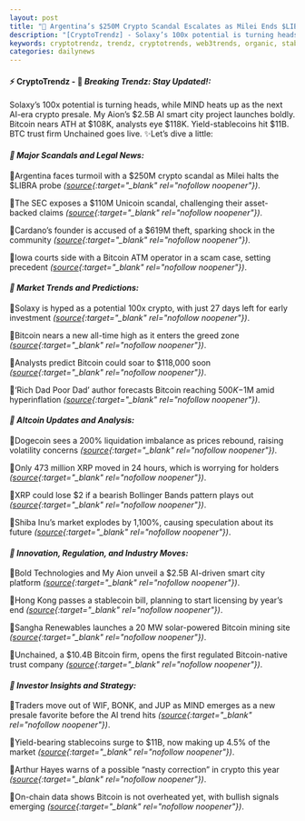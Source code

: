 ```yaml
---
layout: post
title: "🌌 Argentina’s $250M Crypto Scandal Escalates as Milei Ends $LIBRA Probe, Bitcoin Eyes New All-Time High"
description: "[CryptoTrendz] - Solaxy’s 100x potential is turning heads, while MIND heats up as the next AI-era crypto presale. My Aion’s $2.5B AI smart city project launches boldly. Bitcoin nears ATH at $108K, analysts eye $118K. Yield-stablecoins hit $11B. BTC trust firm Unchained goes live."
keywords: cryptotrendz, trendz, cryptotrends, web3trends, organic, stablecoin, Bitcoin, Crypto, Cardano, Dogecoin, Market, AI, XRP, Mining, stablecoins
categories: dailynews
---
```


#### ⚡ CryptoTrendz - 📌 *Breaking Trendz: Stay Updated!:*

Solaxy’s 100x potential is turning heads, while MIND heats up as the next AI-era crypto presale. My Aion’s $2.5B AI smart city project launches boldly. Bitcoin nears ATH at $108K, analysts eye $118K. Yield-stablecoins hit $11B. BTC trust firm Unchained goes live. ✨Let’s dive a little:


#### *🔖 Major Scandals and Legal News:*  

🔹Argentina faces turmoil with a $250M crypto scandal as Milei halts the $LIBRA probe *([source](https://s.avyag.com/7h1m){:target="_blank" rel="nofollow noopener"})*.  

🔹The SEC exposes a $110M Unicoin scandal, challenging their asset-backed claims *([source](https://s.avyag.com/icni){:target="_blank" rel="nofollow noopener"})*.  

🔹Cardano’s founder is accused of a $619M theft, sparking shock in the community *([source](https://s.avyag.com/mz6v){:target="_blank" rel="nofollow noopener"})*.  

🔹Iowa courts side with a Bitcoin ATM operator in a scam case, setting precedent *([source](https://s.avyag.com/krlz){:target="_blank" rel="nofollow noopener"})*.  

#### *🔖 Market Trends and Predictions:*  

🔹Solaxy is hyped as a potential 100x crypto, with just 27 days left for early investment *([source](https://s.avyag.com/tdat){:target="_blank" rel="nofollow noopener"})*.  

🔹Bitcoin nears a new all-time high as it enters the greed zone *([source](https://s.avyag.com/35lz){:target="_blank" rel="nofollow noopener"})*.  

🔹Analysts predict Bitcoin could soar to $118,000 soon *([source](https://s.avyag.com/l8ti){:target="_blank" rel="nofollow noopener"})*.  

🔹‘Rich Dad Poor Dad’ author forecasts Bitcoin reaching $500K-$1M amid hyperinflation *([source](https://s.avyag.com/04od){:target="_blank" rel="nofollow noopener"})*.  

#### *🔖 Altcoin Updates and Analysis:*  

🔹Dogecoin sees a 200% liquidation imbalance as prices rebound, raising volatility concerns *([source](https://s.avyag.com/qmqd){:target="_blank" rel="nofollow noopener"})*.  

🔹Only 473 million XRP moved in 24 hours, which is worrying for holders *([source](https://s.avyag.com/dbnv){:target="_blank" rel="nofollow noopener"})*.  

🔹XRP could lose $2 if a bearish Bollinger Bands pattern plays out *([source](https://s.avyag.com/cf0c){:target="_blank" rel="nofollow noopener"})*.  

🔹Shiba Inu’s market explodes by 1,100%, causing speculation about its future *([source](https://s.avyag.com/ybh6){:target="_blank" rel="nofollow noopener"})*.  

#### *🔖 Innovation, Regulation, and Industry Moves:*  

🔹Bold Technologies and My Aion unveil a $2.5B AI-driven smart city platform *([source](https://s.avyag.com/e9ur){:target="_blank" rel="nofollow noopener"})*.  

🔹Hong Kong passes a stablecoin bill, planning to start licensing by year’s end *([source](https://s.avyag.com/n7yo){:target="_blank" rel="nofollow noopener"})*.  

🔹Sangha Renewables launches a 20 MW solar-powered Bitcoin mining site *([source](https://s.avyag.com/wp79){:target="_blank" rel="nofollow noopener"})*.  

🔹Unchained, a $10.4B Bitcoin firm, opens the first regulated Bitcoin-native trust company *([source](https://s.avyag.com/vnsg){:target="_blank" rel="nofollow noopener"})*.  

#### *🔖 Investor Insights and Strategy:*  

🔹Traders move out of WIF, BONK, and JUP as MIND emerges as a new presale favorite before the AI trend hits *([source](https://s.avyag.com/kouu){:target="_blank" rel="nofollow noopener"})*.  

🔹Yield-bearing stablecoins surge to $11B, now making up 4.5% of the market *([source](https://s.avyag.com/4qhr){:target="_blank" rel="nofollow noopener"})*.  

🔹Arthur Hayes warns of a possible “nasty correction” in crypto this year *([source](https://s.avyag.com/084r){:target="_blank" rel="nofollow noopener"})*.  

🔹On-chain data shows Bitcoin is not overheated yet, with bullish signals emerging *([source](https://s.avyag.com/tgfs){:target="_blank" rel="nofollow noopener"})*.
